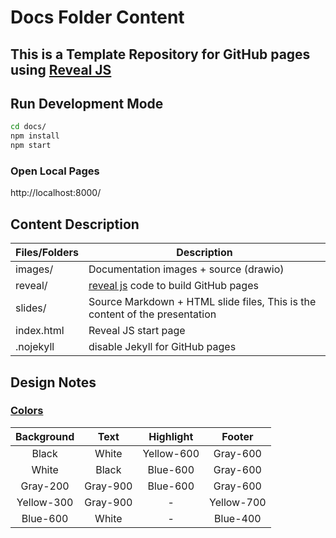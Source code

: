 # Docs Folder Content

## This is a Template Repository for GitHub pages using [Reveal JS](https://revealjs.com)

## Run Development Mode

```bash
cd docs/
npm install
npm start
```

### Open Local Pages

http://localhost:8000/

## Content Description

|Files/Folders|Description|
|---|---|
|images/|Documentation images + source (drawio)|
|reveal/|[reveal js](https://revealjs.com) code to build GitHub pages|
|slides/|Source Markdown + HTML slide files, This is the content of the presentation| 
|index.html|Reveal JS start page|
|.nojekyll| disable Jekyll for GitHub pages|

## Design Notes

### [Colors](https://primer.style/presentations/design-guidelines/color-usage)

| Background |   Text   | Highlight  |   Footer   |
| :--------: | :------: | :--------: | :--------: |
|   Black    |  White   | Yellow-600 |  Gray-600  |
|   White    |  Black   |  Blue-600  |  Gray-600  |
|  Gray-200  | Gray-900 |  Blue-600  |  Gray-600  |
| Yellow-300 | Gray-900 |     -      | Yellow-700 |
|  Blue-600  |  White   |     -      |  Blue-400  |
